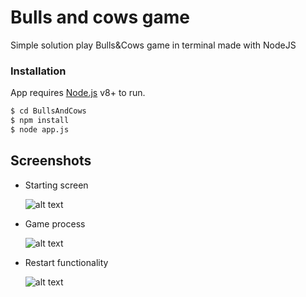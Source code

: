 # Bulls and cows game

Simple solution play Bulls&Cows game in terminal made with NodeJS

### Installation

App requires [Node.js](https://nodejs.org/) v8+ to run.

```sh
$ cd BullsAndCows
$ npm install 
$ node app.js
```

## Screenshots

* Starting screen

  ![alt text](https://lh3.googleusercontent.com/PVLjGQah5Xs3abwkpqeT7lz-IedxQ30sIV5m63wcuFRffSWZVIb_dZ1nPsDPMxULMX7tdOa4sT6z_vTsr-A8pRNRp18zioM18h7Lw1oaFLzICmwj1RjY80egqUT8a93gBeWElRDeC8d-Yv_sMO7uvSg0ILtVJk43rAGihr-GbouYtCaJxObjWX0Mcjp_8f9CM9r0DAbytVxwaU5tNn9aCBBd0CALRsFXbEmeVlCajxsf6Rhki2zidK_uQdWYXZ8NGq9u0r1NKLu87WOa9ZBfc2ZMguhHap2vzmeN_61IxBNQSoIRsa6ZXx91dsU4byHBzgyAA4h5V6PCFm_trkMmJp5_q8zqhpnGfD-OUy1HRsjdmUnAm2clENHiHPjfi2AztxRB51uPzSj4-gvsfUbhynFxR92p3RK5q2hqzse3HeNpRmSpN3zmoW5gTVFTHoXOuvgWyOSFkRvTuVMs_VRL8M5pd_yErU1ndGOff_xmFxjp0MUdLczPvwxc-Jxz6WZoQQ0oFAVcOJ9RoUgerfZ7xU-M1exI874yjHA74novep_aBQJjBHayTqyq3JQjxy-JQXSa3Gz5O_6DHtkKH_W942kdQtkHA2eiRUX2hU4lrAglZ6h8Ly8ATWmHbp6VdhK4S5tCUxXrkbMUE8V-qYZJoZhHYjJQ7P4H=w667-h715-no)
* Game process

  ![alt text](https://lh3.googleusercontent.com/CZKAFPV-aAHswAjMfTrOPQa245h1Pp0UmCcf7_x63wzsNp7XWPChS5UGN8LVbKBfLi4i2AQHKM1Qnt2niK6huRyotvvoDDsKY0B9AqUFF2xw6uuV2bIYh3f_mcukWKwlmHwNjg37g0Ermd_JoSyEbSYbB5TTHwUERa2ivad5xoHrAJntxlRPbBxKb07LscrLVAvcOmQXupLHyafkAUTrDerxKtvzRFEXmxVPhYWiuvcY_-86xcnrmIHo-R9ermN4zFHNm0xHHCPV3ftUCgdjqgZ-dC2Eef9FVPc-sMynt5hsvUh7Q7WX1v_7VRVA8ChqVGPJFiEnBUdtR8Bj4z6ne48A9if1rg7NVIsfwcJ3Xc17rD6RS1S7n99PbA50MG630pqJAUJ-qYOm5BWuxdHjgU-IqHRAfj_R03_6ptfDyvK565iOjPwgZ_092E4rhQrB3vyjpB56c-hW51SwmpXgKoabs8gbgDvOg29R7Vrt6uBuIGCgdHolp3QqbKIY7-dXV3BysCVfNlxmHS7TOAUmnhA2Mzp3HI4n8jrQpiIqCPDhyzqOBWZmneGnbSFcSy8z9116F5jcuFhGG3CtkvIiTTe0HIg1FlKCMQzjgLsp_t6rTp_4KKKSoP3W986fj8q4QcNnprs79YQqYt9jnDWpZ4kI7t1oK1jD=w669-h723-no)
* Restart functionality

  ![alt text](https://lh3.googleusercontent.com/0hkf67x9BITxy9hJF8emVa02wq21lLeWRE-C-ONaeRBaM9iVQ84I4j1EYMV60dAQd_EwwIMv99IqhI1rB8o8iWnGBrbMHMBy2o-UT2e4cdBi9dr-ZHgYxJtrAZH_mxgJR5bHzNad4IsbNUa44RMgLVer89dwDYzKsBG8mvcNDISqSKskaiKxUZsbo9IuZLZihlnhAjSjo1QZ8EMK0xT3Qr-0NFRuqAT9OLLVONjHuBYaaQah7XpTed6mjOLBR4QysIJ6U0l24laM6s5HH6-7HEGOj-TCZpE5FLxWBXfPoWFP9pC05jH6YzxHz44nai08nPGVWpPpr3VJpAY9LshgKV2cZQTPNnXcsaraeyxoLyopMKGqA7jhO2aNWlawo5arsoBfIIGtCiYnDqkigypnLiUBGaN6t2zFm_MwaFWpSYGbUGkuT_owK6b2vIS7mLUwcCwtSLdYRCXjFOOc1cYWqHISvsi-A2ZcbwVbhY-4KXuRLUGECqmq3Dc-aYhwoItmSxiH4BTa7aqDmB-JQ0QZXQODZxIKRPZhsEqnwiEbmm2P3s9FDvlq6wdnA0Cn-BvpX4AEoB9mbfW8mQK9j612yRyOIgq9L5bSKDdLihodlAthW1MxZ8ExWoSRTGqzIzTYTsZ9kPyZy--8fTS3yQjjsLXjARj3q6SF=w661-h717-no)





